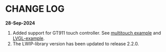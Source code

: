 # CHANGE LOG

**28-Sep-2024**
1. Added support for GT911 touch controller. See [multitouch example](./src/twi/gt911) and [LVGL-example](./src/gui/lvgl9).
2. The LWIP-library version has been updated to release 2.2.0.




